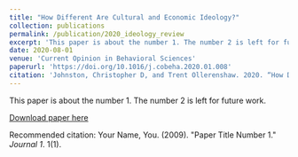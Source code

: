 ```yaml
---
title: "How Different Are Cultural and Economic Ideology?"
collection: publications
permalink: /publication/2020_ideology_review
excerpt: 'This paper is about the number 1. The number 2 is left for future work.'
date: 2020-08-01
venue: 'Current Opinion in Behavioral Sciences'
paperurl: 'https://doi.org/10.1016/j.cobeha.2020.01.008'
citation: 'Johnston, Christopher D, and Trent Ollerenshaw. 2020. “How Different Are Cultural and Economic Ideology?” Current Opinion in Behavioral Sciences 34: 94–101.'
---
```

This paper is about the number 1. The number 2 is left for future work.

[Download paper here](http://academicpages.github.io/files/paper1.pdf)

Recommended citation: Your Name, You. (2009). "Paper Title Number 1." <i>Journal 1</i>. 1(1).

